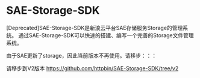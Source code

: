 SAE-Storage-SDK
===============

[Deprecated]SAE-Storage-SDK是新浪云平台SAE存储服务Storage的管理系统。
通过SAE-Storage-SDK可以快速的搭建、编写一个完善的Storage文件管理系统。

由于SAE更新了storage，因此当前版本不再使用。请移步：：：

请移步到V2版本
https://github.com/httpbin/SAE-Storage-SDK/tree/v2
